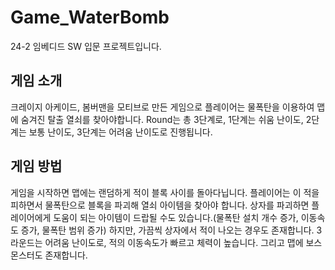 # Game_WaterBomb
24-2 임베디드 SW 입문 프로젝트입니다.

## 게임 소개
크레이지 아케이드, 봄버맨을 모티브로 만든 게임으로 플레이어는 물폭탄을 이용하여 맵에 숨겨진 탈출 열쇠를 찾아야합니다.
Round는 총 3단계로, 1단계는 쉬움 난이도, 2단계는 보통 난이도, 3단계는 어려움 난이도로 진행됩니다. 

## 게임 방법
게임을 시작하면 맵에는 랜덤하게 적이 블록 사이를 돌아다닙니다. 플레이어는 이 적을 피하면서 물폭탄으로 블록을 파괴해 열쇠 아이템을 찾아야 합니다. 
상자를 파괴하면 플레이어에게 도움이 되는 아이템이 드랍될 수도 있습니다.(물폭탄 설치 개수 증가, 이동속도 증가, 물폭탄 범위 증가) 하지만, 가끔씩 상자에서 적이 나오는 경우도 존재합니다.
3라운드는 어려움 난이도로, 적의 이동속도가 빠르고 체력이 높습니다. 그리고 맵에 보스 몬스터도 존재합니다. 
